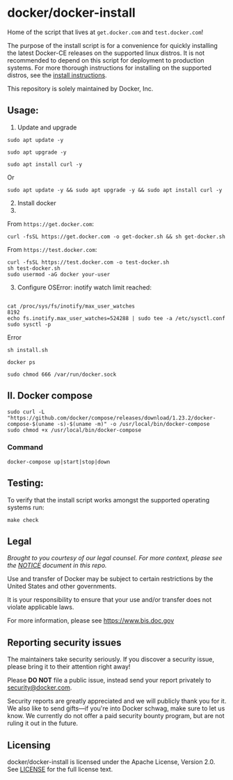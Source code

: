 # docker/docker-install
Home of the script that lives at `get.docker.com` and `test.docker.com`!

The purpose of the install script is for a convenience for quickly
installing the latest Docker-CE releases on the supported linux
distros. It is not recommended to depend on this script for deployment
to production systems. For more thorough instructions for installing
on the supported distros, see the [install
instructions](https://docs.docker.com/engine/installation/).

This repository is solely maintained by Docker, Inc.

## Usage:

1. Update and upgrade

```
sudo apt update -y

sudo apt upgrade -y

sudo apt install curl -y

```

Or

```
sudo apt update -y && sudo apt upgrade -y && sudo apt install curl -y
```

2. Install docker
3. 
From `https://get.docker.com`:
```shell
curl -fsSL https://get.docker.com -o get-docker.sh && sh get-docker.sh
```

From `https://test.docker.com`:
```shell
curl -fsSL https://test.docker.com -o test-docker.sh
sh test-docker.sh
sudo usermod -aG docker your-user
```
3. Configure
OSError: inotify watch limit reached:
```shell

cat /proc/sys/fs/inotify/max_user_watches
8192
echo fs.inotify.max_user_watches=524288 | sudo tee -a /etc/sysctl.conf
sudo sysctl -p
```
Error
```shell
sh install.sh

docker ps

sudo chmod 666 /var/run/docker.sock

```
## II. Docker compose

```
sudo curl -L "https://github.com/docker/compose/releases/download/1.23.2/docker-compose-$(uname -s)-$(uname -m)" -o /usr/local/bin/docker-compose
sudo chmod +x /usr/local/bin/docker-compose
```
### Command
```
docker-compose up|start|stop|down
```

## Testing:

To verify that the install script works amongst the supported operating systems run:

```shell
make check
```

## Legal
*Brought to you courtesy of our legal counsel. For more context,
please see the [NOTICE](NOTICE) document in this repo.*

Use and transfer of Docker may be subject to certain restrictions by the
United States and other governments.

It is your responsibility to ensure that your use and/or transfer does not
violate applicable laws.

For more information, please see https://www.bis.doc.gov

## Reporting security issues

The maintainers take security seriously. If you discover a security issue,
please bring it to their attention right away!

Please **DO NOT** file a public issue, instead send your report privately to
[security@docker.com](mailto:security@docker.com).

Security reports are greatly appreciated and we will publicly thank you for it.
We also like to send gifts—if you're into Docker schwag, make sure to let
us know. We currently do not offer a paid security bounty program, but are not
ruling it out in the future.

## Licensing

docker/docker-install is licensed under the Apache License, Version 2.0.
See [LICENSE](LICENSE) for the full license text.
